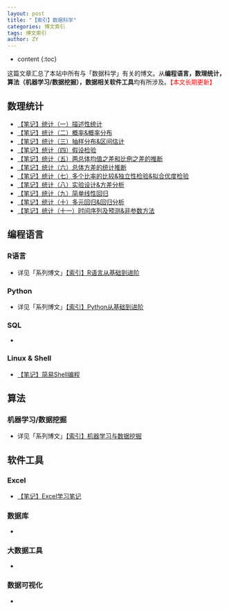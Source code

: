 ```yaml
---
layout: post
title: "【索引】数据科学"
categories: 博文索引
tags: 博文索引
author: ZY
---
```


* content
{:toc}

这篇文章汇总了本站中所有与「数据科学」有关的博文。从**编程语言，数理统计，算法（机器学习/数据挖掘），数据相关软件工具**均有所涉及。<font color="red">【本文长期更新】</font>




## 数理统计
* [【笔记】统计（一）描述性统计](https://woaielf.github.io/2016/12/21/sta-1/)
* [【笔记】统计（二）概率&概率分布](https://woaielf.github.io/2016/12/23/sta-2/)
* [【笔记】统计（三）抽样分布&区间估计](https://woaielf.github.io/2016/12/25/sta-3/)
* [【笔记】统计（四）假设检验](https://woaielf.github.io/2016/12/26/sta-4/)
* [【笔记】统计（五）两总体均值之差和比例之差的推断](https://woaielf.github.io/2016/12/27/sta-5/)
* [【笔记】统计（六）总体方差的统计推断](https://woaielf.github.io/2017/01/02/sta-6/)
* [【笔记】统计（七）多个比率的比较&独立性检验&拟合优度检验](https://woaielf.github.io/2017/01/03/sta-7/)
* [【笔记】统计（八）实验设计&方差分析](https://woaielf.github.io/2017/01/06/sta-8/)
* [【笔记】统计（九）简单线性回归](https://woaielf.github.io/2017/02/14/sl-regression/)
* [【笔记】统计（十）多元回归&回归分析](https://woaielf.github.io/2017/02/17/regression-2/)
* [【笔记】统计（十一）时间序列及预测&非参数方法](https://woaielf.github.io/2017/02/20/none-para/)


## 编程语言

### R语言
* 详见「系列博文」[【索引】R语言从基础到进阶](https://woaielf.github.io/2016/09/08/r/)

### Python
* 详见「系列博文」[【索引】Python从基础到进阶](https://woaielf.github.io/2016/09/09/python/)

### SQL
* []()

### Linux & Shell
* [【笔记】简易Shell编程](https://woaielf.github.io/2016/12/15/shell/)

## 算法

### 机器学习/数据挖掘
* 详见「系列博文」[【索引】机器学习与数据挖掘](https://woaielf.github.io/2016/09/10/ML&DM/)

## 软件工具

### Excel
* [【笔记】Excel学习笔记](https://woaielf.github.io/2016/11/08/excel/)

### 数据库
* []()

### 大数据工具
* []()

### 数据可视化
* []()






